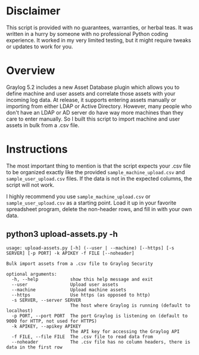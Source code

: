 # Disclaimer
This script is provided with no guarantees, warranties, or herbal teas. It was written in a hurry by someone with no professional Python coding experience. It worked in my very limited testing, but it might require tweaks or updates to work for you.

# Overview
Graylog 5.2 includes a new Asset Database plugin which allows you to define machine and user assets and correlate those assets with your incoming log data. At release, it supports entering assets manually or importing from either LDAP or Active Directory. However, many people who don't have an LDAP or AD server do have way more machines than they care to enter manually. So I built this script to import machine and user assets in bulk from a .csv file.

# Instructions
The most important thing to mention is that the script expects your .csv file to be organized exactly like the provided `sample_machine_upload.csv` and `sample_user_upload.csv` files. If the data is not in the expected columns, the script will not work.

I highly recommend you use `sample_machine_upload.csv` or `sample_user_upload.csv` as a starting point. Load it up in your favorite spreadsheet program, delete the non-header rows, and fill in with your own data.

## python3 upload-assets.py -h
```
usage: upload-assets.py [-h] (--user | --machine) [--https] [-s SERVER] [-p PORT] -k APIKEY -f FILE [--noheader]

Bulk import assets from a .csv file to Graylog Security

optional arguments:
  -h, --help            show this help message and exit
  --user                Upload user assets
  --machine             Upload machine assets
  --https               Use https (as opposed to http)
  -s SERVER, --server SERVER
                        The host where Graylog is running (default to localhost)
  -p PORT, --port PORT  The port Graylog is listening on (default to 9000 for HTTP, not used for HTTPS)
  -k APIKEY, --apikey APIKEY
                        The API key for accessing the Graylog API
  -f FILE, --file FILE  The .csv file to read data from
  --noheader            The .csv file has no column headers, there is data in the first row
```
